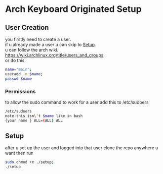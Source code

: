 # Arch Keyboard Originated Setup 
## User Creation
you firstly need to create a user.  
if u already made a user u can skip to [Setup](#setup).  
u can follow the arch wiki.  
https://wiki.archlinux.org/title/users_and_groups  
or do this
```bash
name="main";
useradd -m $name;
passwd $name
```
### Permissions
to allow the sudo command to work for a user add this to /etc/sudoers
```bash
/etc/sudoers
note:this isn\'t $name like in bash
{your name } ALL=(ALL) ALL
``` 
## Setup
after u set up the user and logged into that user 
clone the repo anywhere u want then run 
```bash
sudo chmod +x ./setup;
./setup
```


